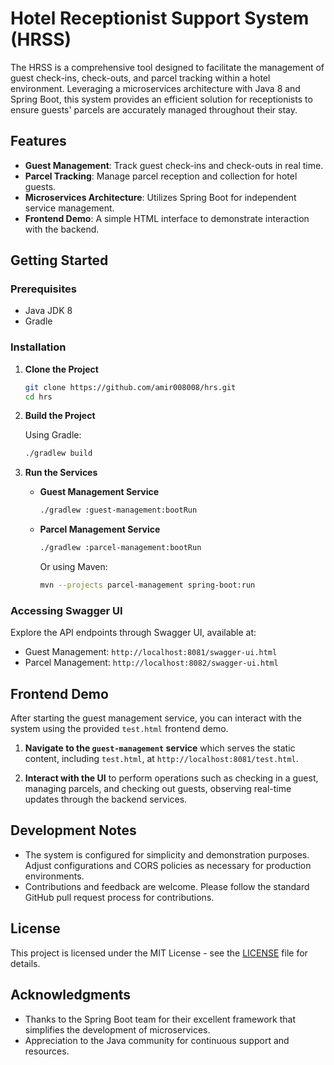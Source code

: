 
# Hotel Receptionist Support System (HRSS)

The HRSS is a comprehensive tool designed to facilitate the management of guest check-ins, check-outs, and parcel tracking within a hotel environment. Leveraging a microservices architecture with Java 8 and Spring Boot, this system provides an efficient solution for receptionists to ensure guests' parcels are accurately managed throughout their stay.

## Features

- **Guest Management**: Track guest check-ins and check-outs in real time.
- **Parcel Tracking**: Manage parcel reception and collection for hotel guests.
- **Microservices Architecture**: Utilizes Spring Boot for independent service management.
- **Frontend Demo**: A simple HTML interface to demonstrate interaction with the backend.

## Getting Started

### Prerequisites

- Java JDK 8
- Gradle

### Installation

1. **Clone the Project**

    ```sh
    git clone https://github.com/amir008008/hrs.git
    cd hrs
    ```

2. **Build the Project**

    Using Gradle:

    ```bash
    ./gradlew build
    ```


3. **Run the Services**

    - **Guest Management Service**

        ```sh
        ./gradlew :guest-management:bootRun
        ```


    - **Parcel Management Service**

        ```sh
        ./gradlew :parcel-management:bootRun
        ```

        Or using Maven:

        ```bash
        mvn --projects parcel-management spring-boot:run
        ```

### Accessing Swagger UI

Explore the API endpoints through Swagger UI, available at:

- Guest Management: `http://localhost:8081/swagger-ui.html`
- Parcel Management: `http://localhost:8082/swagger-ui.html`

## Frontend Demo

After starting the guest management service, you can interact with the system using the provided `test.html` frontend demo.

1. **Navigate to the `guest-management` service** which serves the static content, including `test.html`, at `http://localhost:8081/test.html`.

2. **Interact with the UI** to perform operations such as checking in a guest, managing parcels, and checking out guests, observing real-time updates through the backend services.

## Development Notes

- The system is configured for simplicity and demonstration purposes. Adjust configurations and CORS policies as necessary for production environments.
- Contributions and feedback are welcome. Please follow the standard GitHub pull request process for contributions.

## License

This project is licensed under the MIT License - see the [LICENSE](LICENSE.md) file for details.

## Acknowledgments

- Thanks to the Spring Boot team for their excellent framework that simplifies the development of microservices.
- Appreciation to the Java community for continuous support and resources.
